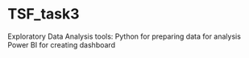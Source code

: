 # TSF_task3
Exploratory Data Analysis
tools:
  Python for preparing data for analysis
  Power BI for creating dashboard
